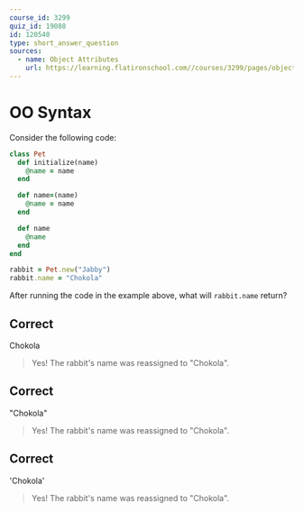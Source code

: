 ```yaml
---
course_id: 3299
quiz_id: 19088
id: 120540
type: short_answer_question
sources:
  - name: Object Attributes
    url: https://learning.flatironschool.com//courses/3299/pages/object-attributes
---
```


# OO Syntax

Consider the following code:

```rb
class Pet
  def initialize(name)
    @name = name
  end

  def name=(name)
    @name = name
  end

  def name
    @name
  end
end

rabbit = Pet.new("Jabby")
rabbit.name = "Chokola"
```

After running the code in the example above, what will `rabbit.name` return?

## Correct

Chokola

> Yes! The rabbit's name was reassigned to "Chokola".

## Correct

"Chokola"

> Yes! The rabbit's name was reassigned to "Chokola".

## Correct

'Chokola'

> Yes! The rabbit's name was reassigned to "Chokola".
